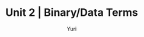 ---
keywords: fastai
title: Unit 2 | Binary/Data Terms
toc: true
badges: true
author: Yuri
categories: [jupyternotebook]
nb_path: _notebooks/2022-11-18-javascriptkernel.ipynb
layout: notebook
---